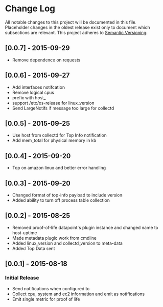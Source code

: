 # Change Log

All notable changes to this project will be documented in this file.
Placeholder changes in the oldest release exist only to document which
subsections are relevant.
This project adheres to [Semantic Versioning](http://semver.org/).

## [0.0.7] - 2015-09-29
- Remove dependence on requests

## [0.0.6] - 2015-09-27
- Add interfaces notifcation
- Remove logical cpus
- prefix with host_
- support /etc/os-release for linux_version
- Send LargeNotifs if message too large for collectd

## [0.0.5] - 2015-09-25
- Use host from collectd for Top Info notification
- Add mem_total for physical memory in kb

## [0.0.4] - 2015-09-20
- Top on amazon linux and better error handling

## [0.0.3] - 2015-09-20
- Changed format of top-info payload to include version
- Added ability to turn off process table collection

## [0.0.2] - 2015-08-25
- Removed proof-of-life datapoint's plugin instance and changed name to host-uptime
- Made metadata plugic work from cmdline
- Added linux_version and collectd_version to meta-data
- Added Top Data sent

## [0.0.1] - 2015-08-18

### Initial Release

- Send notifications when configured to
- Collect cpu, system and ec2 information and emit as notifications
- Emit single metric for proof of life

